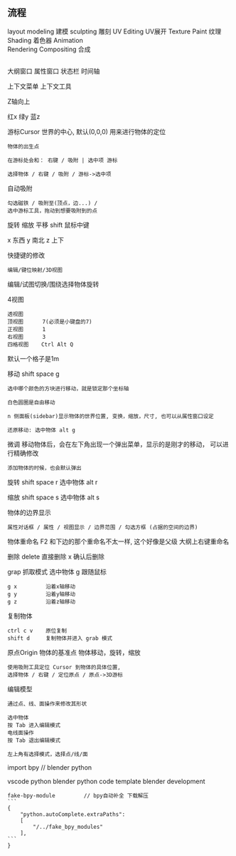  ## 流程

 layout
 modeling       建模
 sculpting      雕刻
 UV Editing     UV展开
 Texture Paint  纹理
 Shading        着色器
 Animation      
 Rendering
 Compositing    合成

## 

大纲窗口
属性窗口
状态栏
时间轴

上下文菜单
上下文工具

Z轴向上

红x 绿y 蓝z

游标Cursor  世界的中心, 默认(0,0,0)
    用来进行物体的定位

    物体的出生点

    在游标处会和： 右键 / 吸附 | 选中项 游标

    选择物体 / 右键 / 吸附 / 游标->选中项

自动吸附
    
    勾选磁铁 / 吸附至(顶点，边...) / 
    选中游标工具，拖动到想要吸附到的点


旋转
缩放
平移    shift 鼠标中键

x   东西
y   南北
z   上下


快捷键的修改

    编辑/键位映射/3D视图

编辑/试图切换/围绕选择物体旋转


4视图
    
    透视图
    顶视图      7(必须是小键盘的7)
    正视图      1
    右视图      3
    四格视图    Ctrl Alt Q

默认一个格子是1m


移动 shift space g

    选中哪个颜色的方块进行移动，就是锁定那个坐标轴

    白色圆圈是自由移动

    n 侧面板(sidebar)显示物体的世界位置, 变换，缩放，尺寸, 也可以从属性窗口设定

    还原移动: 选中物体 alt g

微调
    移动物体后，会在左下角出现一个弹出菜单，显示的是刚才的移动， 可以进行精确修改

    添加物体的时候，也会默认弹出


旋转 shift space r
    选中物体 alt r

缩放 shift space s
    选中物体 alt s


物体的边界显示

    属性对话框 / 属性 / 视图显示 / 边界范围 / 勾选方框 (占据的空间的边界)


物体重命名
    F2                  和下边的那个重命名不太一样, 这个好像是父级
    大纲上右键重命名


删除
    delete  直接删除
    x       确认后删除


grap 抓取模式
    选中物体 g
    跟随鼠标

    g x         沿着x轴移动
    g y         沿着y轴移动
    g z         沿着z轴移动


复制物体

    ctrl c v    原位复制
    shift d     复制物体并进入 grab 模式


原点Origin 物体的基准点 物体移动，旋转，缩放

    使用吸附工具定位 Cursor 到物体的具体位置,
    选择物体 / 右键 / 定位原点 / 原点->3D游标


编辑模型

    通过点、线、面操作来修改其形状

    选中物体
    按 Tab 进入编辑模式
    电线面操作
    按 Tab 退出编辑模式

    左上角有选择模式，选择点/线/面



import bpy      // blender python


vscode
    python
    blender python code template
    blender development

    fake-bpy-module         // bpy自动补全 下载解压
    ```
    {
        "python.autoComplete.extraPaths":
        [
            "/../fake_bpy_modules"
        ],
    ```
    }

